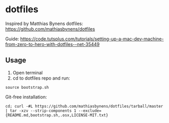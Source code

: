 # dotfiles

Inspired by Matthias Bynens dotfiles: https://github.com/mathiasbynens/dotfiles

Guide: https://code.tutsplus.com/tutorials/setting-up-a-mac-dev-machine-from-zero-to-hero-with-dotfiles--net-35449

## Usage

1. Open terminal
2. cd to dotfiles repo and run:
```
source bootstrap.sh
```

Git-free installation: 
```
cd; curl -#L https://github.com/mathiasbynens/dotfiles/tarball/master | tar -xzv --strip-components 1 --exclude={README.md,bootstrap.sh,.osx,LICENSE-MIT.txt}
```
